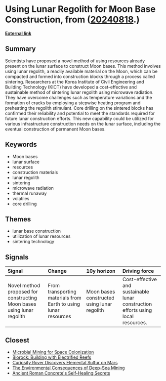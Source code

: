 # __Using Lunar Regolith for Moon Base Construction__, from ([20240818](https://kghosh.substack.com/p/20240818).)

__[External link](https://thedebrief.org/future-moon-bases-could-be-built-using-this-game-changing-technology-derived-from-off-planet-material/?utm_source=substack&utm_medium=email)__



## Summary

Scientists have proposed a novel method of using resources already present on the lunar surface to construct Moon bases. This method involves using lunar regolith, a readily available material on the Moon, which can be compacted and formed into construction blocks through a process called sintering. Researchers at the Korea Institute of Civil Engineering and Building Technology (KICT) have developed a cost-effective and sustainable method of sintering lunar regolith using microwave radiation. They have overcome challenges such as temperature variations and the formation of cracks by employing a stepwise heating program and preheating the regolith stimulant. Core drilling on the sintered blocks has confirmed their reliability and potential to meet the standards required for future lunar construction efforts. This new capability could be utilized for various infrastructure construction needs on the lunar surface, including the eventual construction of permanent Moon bases.

## Keywords

* Moon bases
* lunar surface
* resources
* construction materials
* lunar regolith
* sintering
* microwave radiation
* thermal runaway
* volatiles
* core drilling

## Themes

* lunar base construction
* utilization of lunar resources
* sintering technology

## Signals

| Signal                                                                 | Change                                                          | 10y horizon                                 | Driving force                                                                    |
|:-----------------------------------------------------------------------|:----------------------------------------------------------------|:--------------------------------------------|:---------------------------------------------------------------------------------|
| Novel method proposed for constructing Moon bases using lunar regolith | From transporting materials from Earth to using lunar resources | Moon bases constructed using lunar regolith | Cost-effective and sustainable lunar construction efforts using local resources. |

## Closest

* [Microbial Mining for Space Colonization](a67f9e7de0ac3ab7399e7e056c0f8883)
* [Biorock: Building with Electrified Reefs](313549d50d3ee41702356acb1abe5f7a)
* [Curiosity Rover Discovers Elemental Sulfur on Mars](89a074c28278d3044addcf788778cacd)
* [The Environmental Consequences of Deep-Sea Mining](3d02bc01f88471d79643d8fe2ed79ec7)
* [Ancient Roman Concrete's Self-Healing Secrets](dcc82775665509b084b18fdd5f56ad2b)